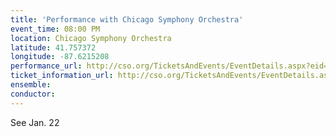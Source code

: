 ```yaml
---
title: 'Performance with Chicago Symphony Orchestra'
event_time: 08:00 PM
location: Chicago Symphony Orchestra
latitude: 41.757372
longitude: -87.6215208
performance_url: http://cso.org/TicketsAndEvents/EventDetails.aspx?eid=6449
ticket_information_url: http://cso.org/TicketsAndEvents/EventDetails.aspx?eid=6449
ensemble: 
conductor: 
---
```

See Jan. 22